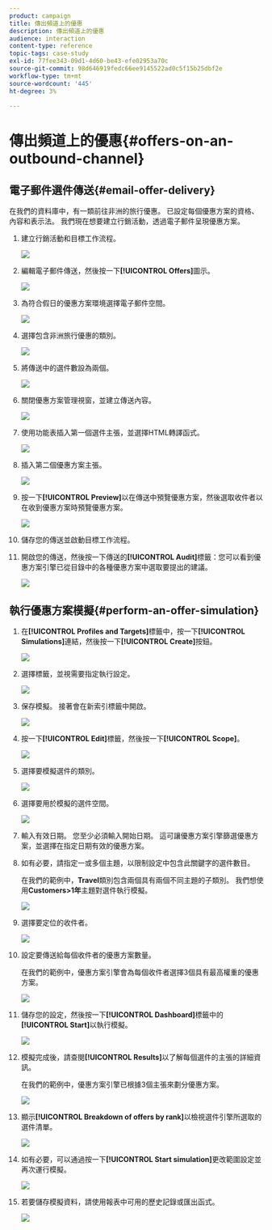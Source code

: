 ```yaml
---
product: campaign
title: 傳出頻道上的優惠
description: 傳出頻道上的優惠
audience: interaction
content-type: reference
topic-tags: case-study
exl-id: 77fee343-09d1-4d60-be43-efe02953a70c
source-git-commit: 98d646919fedc66ee9145522ad0c5f15b25dbf2e
workflow-type: tm+mt
source-wordcount: '445'
ht-degree: 3%

---
```


# 傳出頻道上的優惠{#offers-on-an-outbound-channel}

## 電子郵件選件傳送{#email-offer-delivery}

在我們的資料庫中，有一類前往非洲的旅行優惠。 已設定每個優惠方案的資格、內容和表示法。 我們現在想要建立行銷活動，透過電子郵件呈現優惠方案。

1. 建立行銷活動和目標工作流程。

   ![](assets/offer_delivery_example_001.png)

1. 編輯電子郵件傳送，然後按一下&#x200B;**[!UICONTROL Offers]**&#x200B;圖示。

   ![](assets/offer_delivery_example_002.png)

1. 為符合假日的優惠方案環境選擇電子郵件空間。

   ![](assets/offer_delivery_example_003.png)

1. 選擇包含非洲旅行優惠的類別。

   ![](assets/offer_delivery_example_004.png)

1. 將傳送中的選件數設為兩個。

   ![](assets/offer_delivery_example_005.png)

1. 關閉優惠方案管理視窗，並建立傳送內容。

   ![](assets/offer_delivery_example_006.png)

1. 使用功能表插入第一個選件主張，並選擇HTML轉譯函式。

   ![](assets/offer_delivery_example_007.png)

1. 插入第二個優惠方案主張。

   ![](assets/offer_delivery_example_008.png)

1. 按一下&#x200B;**[!UICONTROL Preview]**&#x200B;以在傳送中預覽優惠方案，然後選取收件者以在收到優惠方案時預覽優惠方案。

   ![](assets/offer_delivery_example_009.png)

1. 儲存您的傳送並啟動目標工作流程。
1. 開啟您的傳送，然後按一下傳送的&#x200B;**[!UICONTROL Audit]**&#x200B;標籤：您可以看到優惠方案引擎已從目錄中的各種優惠方案中選取要提出的建議。

   ![](assets/offer_delivery_example_010.png)

## 執行優惠方案模擬{#perform-an-offer-simulation}

1. 在&#x200B;**[!UICONTROL Profiles and Targets]**&#x200B;標籤中，按一下&#x200B;**[!UICONTROL Simulations]**&#x200B;連結，然後按一下&#x200B;**[!UICONTROL Create]**&#x200B;按鈕。

   ![](assets/offer_simulation_001.png)

1. 選擇標籤，並視需要指定執行設定。

   ![](assets/offer_simulation_example_002.png)

1. 保存模擬。 接著會在新索引標籤中開啟。

   ![](assets/offer_simulation_example_003.png)

1. 按一下&#x200B;**[!UICONTROL Edit]**&#x200B;標籤，然後按一下&#x200B;**[!UICONTROL Scope]**。

   ![](assets/offer_simulation_example_004.png)

1. 選擇要模擬選件的類別。

   ![](assets/offer_simulation_example_005.png)

1. 選擇要用於模擬的選件空間。

   ![](assets/offer_simulation_example_006.png)

1. 輸入有效日期。 您至少必須輸入開始日期。 這可讓優惠方案引擎篩選優惠方案，並選擇在指定日期有效的優惠方案。
1. 如有必要，請指定一或多個主題，以限制設定中包含此關鍵字的選件數目。

   在我們的範例中，**Travel**&#x200B;類別包含兩個具有兩個不同主題的子類別。 我們想使用&#x200B;**Customers>1年**&#x200B;主題對選件執行模擬。

   ![](assets/offer_simulation_example_007.png)

1. 選擇要定位的收件者。

   ![](assets/offer_simulation_example_008.png)

1. 設定要傳送給每個收件者的優惠方案數量。

   在我們的範例中，優惠方案引擎會為每個收件者選擇3個具有最高權重的優惠方案。

   ![](assets/offer_simulation_example_009.png)

1. 儲存您的設定，然後按一下&#x200B;**[!UICONTROL Dashboard]**&#x200B;標籤中的&#x200B;**[!UICONTROL Start]**&#x200B;以執行模擬。

   ![](assets/offer_simulation_example_010.png)

1. 模擬完成後，請查閱&#x200B;**[!UICONTROL Results]**&#x200B;以了解每個選件的主張的詳細資訊。

   在我們的範例中，優惠方案引擎已根據3個主張來劃分優惠方案。

   ![](assets/offer_simulation_example_011.png)

1. 顯示&#x200B;**[!UICONTROL Breakdown of offers by rank]**&#x200B;以檢視選件引擎所選取的選件清單。

   ![](assets/offer_simulation_example_012.png)

1. 如有必要，可以通過按一下&#x200B;**[!UICONTROL Start simulation]**&#x200B;更改範圍設定並再次運行模擬。

   ![](assets/offer_simulation_example_010.png)

1. 若要儲存模擬資料，請使用報表中可用的歷史記錄或匯出函式。

   ![](assets/offer_simulation_example_013.png)

